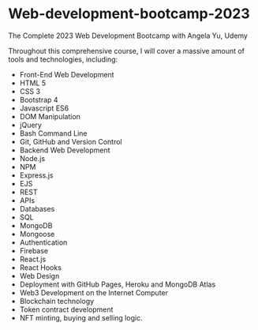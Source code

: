 # Web-development-bootcamp-2023

The Complete 2023 Web Development Bootcamp with Angela Yu, Udemy

Throughout this comprehensive course, I will cover a massive amount of tools and technologies, including:

- Front-End Web Development
- HTML 5
- CSS 3
- Bootstrap 4
- Javascript ES6
- DOM Manipulation
- jQuery
- Bash Command Line
- Git, GitHub and Version Control
- Backend Web Development
- Node.js
- NPM
- Express.js
- EJS
- REST
- APIs
- Databases
- SQL
- MongoDB
- Mongoose
- Authentication
- Firebase
- React.js
- React Hooks
- Web Design
- Deployment with GitHub Pages, Heroku and MongoDB Atlas
- Web3 Development on the Internet Computer
- Blockchain technology
- Token contract development
- NFT minting, buying and selling logic.
